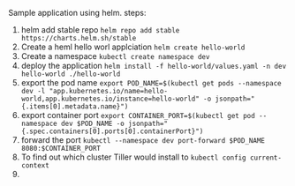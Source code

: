 Sample application using helm.
steps:
1.  helm add stable repo
`helm repo add stable https://charts.helm.sh/stable`
2. Create a heml hello worl applciation
`helm create hello-world`
3. Create a namespace
`kubectl create namespace dev`
4. deploy the application
`helm install -f hello-world/values.yaml -n dev hello-world ./hello-world`
5.  export the pod name
`export POD_NAME=$(kubectl get pods --namespace dev -l "app.kubernetes.io/name=hello-world,app.kubernetes.io/instance=hello-world" -o jsonpath="{.items[0].metadata.name}")`
6. export container port
`export CONTAINER_PORT=$(kubectl get pod --namespace dev $POD_NAME -o jsonpath="{.spec.containers[0].ports[0].containerPort}")`
7. forward the port
`kubectl --namespace dev port-forward $POD_NAME 8080:$CONTAINER_PORT`
8. To find out which cluster Tiller would install to
`kubectl config current-context`
9. 